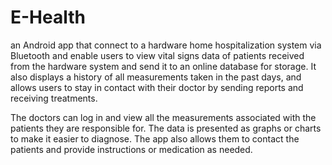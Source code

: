 # E-Health
an Android app that connect to a hardware home hospitalization system via Bluetooth and enable users to view vital signs data of patients received from the hardware system and send it to an online database for storage.
It also displays a history of all measurements taken in the past days, and allows users to stay in contact with their doctor by sending reports and receiving treatments.

The doctors can log in and view all the measurements associated with the patients they are responsible for. The data is presented as graphs or charts to make it easier to diagnose. 
The app also allows them to contact the patients and provide instructions or medication as needed.
